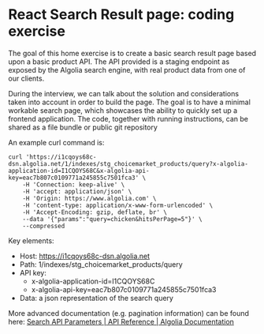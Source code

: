 # React Search Result page: coding exercise 
The goal of this home exercise is to create a basic search result page based upon a basic product API. The API provided is a staging endpoint as exposed by the Algolia search engine, with real product data from one of our clients.

During the interview, we can talk about the solution and considerations taken into account in order to build the page. The goal is to have a minimal workable search page, which showcases the ability to quickly set up a frontend application. The code, together with running instructions, can be shared as a file bundle or public git repository

An example curl command is:

```
curl 'https://i1cqoys68c-dsn.algolia.net/1/indexes/stg_choicemarket_products/query?x-algolia-application-id=I1CQOYS68C&x-algolia-api-key=eac7b807c0109771a245855c7501fca3' \
    -H 'Connection: keep-alive' \
    -H 'accept: application/json' \
    -H 'Origin: https://www.algolia.com' \
    -H 'content-type: application/x-www-form-urlencoded' \
    -H 'Accept-Encoding: gzip, deflate, br' \
    --data '{"params":"query=chicken&hitsPerPage=5"}' \
    --compressed
```

Key elements:

- Host: https://i1cqoys68c-dsn.algolia.net
- Path: 1/indexes/stg_choicemarket_products/query
- API key: 
    -	x-algolia-application-id=I1CQOYS68C
    -	x-algolia-api-key=eac7b807c0109771a245855c7501fca3
- Data: a json representation of the search query

More advanced documentation (e.g. pagination information) can be found here: [Search API Parameters | API Reference | Algolia Documentation](https://www.algolia.com/doc/api-reference/search-api-parameters/)
